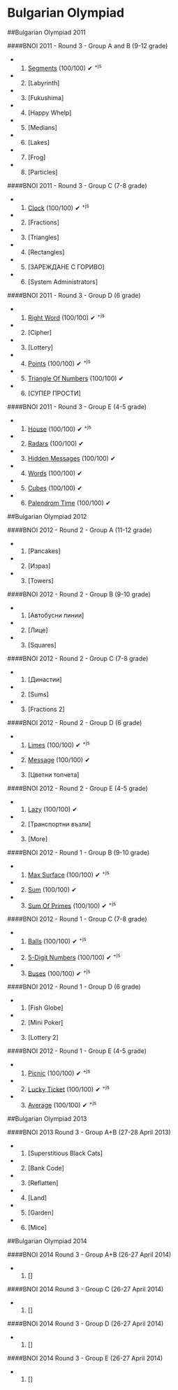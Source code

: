 Bulgarian Olympiad
==================

##Bulgarian Olympiad 2011

####BNOI 2011 - Round 3 - Group A and B (9-12 grade)
 * 01. [Segments](https://github.com/Termininja/BGCoder/tree/master/Bulgarian%20Competitions/BNOI%20-%20Group%20A%20and%20B/Segments) (100/100) ✔ <sup>+js</sup>
 * 02. [Labyrinth]
 * 03. [Fukushima]
 * 04. [Happy Whelp]
 * 05. [Medians]
 * 06. [Lakes]
 * 07. [Frog]
 * 08. [Particles]

####BNOI 2011 - Round 3 - Group C (7-8 grade) 
 * 01. [Clock](https://github.com/Termininja/BGCoder/tree/master/Bulgarian%20Competitions/BNOI%20-%20Group%20C/Clock) (100/100) ✔ <sup>+js</sup>
 * 02. [Fractions]
 * 03. [Triangles]
 * 04. [Rectangles]
 * 05. [ЗАРЕЖДАНЕ С ГОРИВО]
 * 06. [System Administrators]

####BNOI 2011 - Round 3 - Group D (6 grade)
 * 01. [Right Word](https://github.com/Termininja/BGCoder/tree/master/Bulgarian%20Competitions/BNOI%20-%20Group%20D/Right%20Word) (100/100) ✔ <sup>+js</sup>
 * 02. [Cipher]
 * 03. [Lottery]
 * 04. [Points](https://github.com/Termininja/BGCoder/tree/master/Bulgarian%20Competitions/BNOI%20-%20Group%20D/Points) (100/100) ✔ <sup>+js</sup>
 * 05. [Triangle Of Numbers](https://github.com/Termininja/BGCoder/tree/master/Bulgarian%20Competitions/BNOI%20-%20Group%20D/Triangle%20Of%20Numbers) (100/100) ✔
 * 06. [СУПЕР ПРОСТИ]

####BNOI 2011 - Round 3 - Group E (4-5 grade)
 * 01. [House](https://github.com/Termininja/BGCoder/tree/master/Bulgarian%20Competitions/BNOI%20-%20Group%20E/House) (100/100) ✔ <sup>+js</sup>
 * 02. [Radars](https://github.com/Termininja/BGCoder/tree/master/Bulgarian%20Competitions/BNOI%20-%20Group%20E/Radars) (100/100) ✔
 * 03. [Hidden Messages](https://github.com/Termininja/BGCoder/tree/master/Bulgarian%20Competitions/BNOI%20-%20Group%20E/Hidden%20Messages) (100/100) ✔
 * 04. [Words](https://github.com/Termininja/BGCoder/tree/master/Bulgarian%20Competitions/BNOI%20-%20Group%20E/Words) (100/100) ✔
 * 05. [Cubes](https://github.com/Termininja/BGCoder/tree/master/Bulgarian%20Competitions/BNOI%20-%20Group%20E/Cubes) (100/100) ✔
 * 06. [Palendrom Time](https://github.com/Termininja/BGCoder/tree/master/Bulgarian%20Competitions/BNOI%20-%20Group%20E/Palendrom%20Time) (100/100) ✔


##Bulgarian Olympiad 2012

####BNOI 2012 - Round 2 - Group A (11-12 grade) 
 * 01. [Pancakes]
 * 02. [Израз]
 * 03. [Towers]

####BNOI 2012 - Round 2 - Group B (9-10 grade) 
 * 01. [Автобусни линии]
 * 02. [Лице]
 * 03. [Squares]

####BNOI 2012 - Round 2 - Group C (7-8 grade)
 * 01. [Династии]
 * 02. [Sums]
 * 03. [Fractions 2]

####BNOI 2012 - Round 2 - Group D (6 grade)
 * 01. [Limes](https://github.com/Termininja/BGCoder/tree/master/Bulgarian%20Competitions/BNOI%20-%20Group%20D/Limes) (100/100) ✔ <sup>+js</sup>
 * 02. [Message](https://github.com/Termininja/BGCoder/tree/master/Bulgarian%20Competitions/BNOI%20-%20Group%20D/Message) (100/100) ✔
 * 03. [Цветни топчета]

####BNOI 2012 - Round 2 - Group E (4-5 grade) 
 * 01. [Lazy](https://github.com/Termininja/BGCoder/tree/master/Bulgarian%20Competitions/BNOI%20-%20Group%20E/Lazy) (100/100) ✔
 * 02. [Транспортни възли]
 * 03. [More]

####BNOI 2012 - Round 1 - Group B (9-10 grade)
 * 01. [Max Surface](https://github.com/Termininja/BGCoder/tree/master/Bulgarian%20Competitions/BNOI%20-%20Group%20A%20and%20B/Max%20Surface) (100/100) ✔ <sup>+js</sup>
 * 02. [Sum](https://github.com/Termininja/BGCoder/tree/master/Bulgarian%20Competitions/BNOI%20-%20Group%20A%20and%20B/Sum) (100/100) ✔
 * 03. [Sum Of Primes](https://github.com/Termininja/BGCoder/tree/master/Bulgarian%20Competitions/BNOI%20-%20Group%20A%20and%20B/Sum%20Of%20Primes) (100/100) ✔ <sup>+js</sup>

####BNOI 2012 - Round 1 - Group C (7-8 grade)
 * 01. [Balls](https://github.com/Termininja/BGCoder/tree/master/Bulgarian%20Competitions/BNOI%20-%20Group%20C/Balls) (100/100) ✔ <sup>+js</sup>
 * 02. [5-Digit Numbers](https://github.com/Termininja/BGCoder/tree/master/Bulgarian%20Competitions/BNOI%20-%20Group%20C/Digit%20Numbers) (100/100) ✔ <sup>+js</sup>
 * 03. [Buses](https://github.com/Termininja/BGCoder/tree/master/Bulgarian%20Competitions/BNOI%20-%20Group%20C/Buses) (100/100) ✔ <sup>+js</sup>

####BNOI 2012 - Round 1 - Group D (6 grade)
 * 01. [Fish Globe]
 * 02. [Mini Poker]
 * 03. [Lottery 2]

####BNOI 2012 - Round 1 - Group E (4-5 grade)
 * 01. [Picnic](https://github.com/Termininja/BGCoder/tree/master/Bulgarian%20Competitions/BNOI%20-%20Group%20E/Picnic) (100/100) ✔ <sup>+js</sup>
 * 02. [Lucky Ticket](https://github.com/Termininja/BGCoder/tree/master/Bulgarian%20Competitions/BNOI%20-%20Group%20E/Lucky%20Ticket) (100/100) ✔ <sup>+js</sup>
 * 03. [Average](https://github.com/Termininja/BGCoder/tree/master/Bulgarian%20Competitions/BNOI%20-%20Group%20E/Average) (100/100) ✔ <sup>+js</sup>


##Bulgarian Olympiad 2013

####BNOI 2013 Round 3 - Group A+B (27-28 April 2013)
 * 01. [Superstitious Black Cats]
 * 02. [Bank Code]
 * 03. [Reflatten]
 * 04. [Land]
 * 05. [Garden]
 * 06. [Mice]


##Bulgarian Olympiad 2014

####BNOI 2014 Round 3 - Group A+B (26-27 April 2014)
 * 01. []

####BNOI 2014 Round 3 - Group C (26-27 April 2014)
 * 01. []

####BNOI 2014 Round 3 - Group D (26-27 April 2014)
 * 01. []

####BNOI 2014 Round 3 - Group E (26-27 April 2014)
 * 01. []